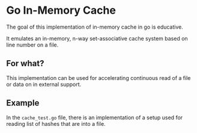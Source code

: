# Go In-Memory Cache
The goal of this implementation of in-memory cache in go is educative.

It emulates an in-memory, n-way set-associative cache system based on line number on a file.

## For what?
This implementation can be used for accelerating continuous read of a file or data on in external support.

## Example
In the ```cache_test.go``` file, there is an implementation of a setup used for reading
list of hashes that are into a file.